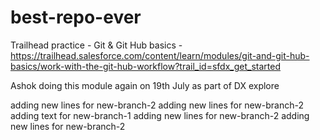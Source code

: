# best-repo-ever
Trailhead practice - Git &amp; Git Hub basics - https://trailhead.salesforce.com/content/learn/modules/git-and-git-hub-basics/work-with-the-git-hub-workflow?trail_id=sfdx_get_started

Ashok doing this module again on 19th July as  part of DX explore

adding new lines for new-branch-2
adding new lines for new-branch-2
adding text for new-branch-1
adding new lines for new-branch-2
adding new lines for new-branch-2